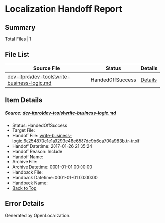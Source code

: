 # <a name='report-top'></a> Localization Handoff Report

## Summary
 Total Files | 1

## File List
 Source File | Status | Details 
 ----------- | ------ | ------- 
 [dev-itpro\dev-tools\write-business-logic.md](https://github.com/OpenLocalizationTestOrg/AX-Docs-Sandbox/blob/4ea3528516b3132879b47be8e44630272131b42d/dev-itpro/dev-tools/write-business-logic.md) | HandedOffSuccess | [Details](#5bb5c66993555b4f681b15ca4bcc6e305d1e749f1058)

## Item Details
##### <a name='5bb5c66993555b4f681b15ca4bcc6e305d1e749f1058'></a> Source: [dev-itpro\dev-tools\write-business-logic.md](https://github.com/OpenLocalizationTestOrg/AX-Docs-Sandbox/blob/4ea3528516b3132879b47be8e44630272131b42d/dev-itpro/dev-tools/write-business-logic.md)
* Status: HandedOffSuccess
* Target File: 
* Handoff File: [write-business-logic.6e254870c1e1a9293e48e6587dc9b6ca700a983b.tr-tr.xlf](https://github.com/OpenLocalizationTestOrg/AX-Docs-Sandbox.handoff/blob/229fd1c56abb13d35843a873a4231ad376a62fd1/ol-handoff/OpenLocalizationTestOrg/AX-Docs-Sandbox.tr-tr/master/do-not-translate/write-business-logic.6e254870c1e1a9293e48e6587dc9b6ca700a983b.tr-tr.xlf)
* Handoff Datetime: 2017-01-26 21:35:24
* Handoff Reason: Include
* Handoff Name: 
* Archive File: 
* Archive Datetime: 0001-01-01 00:00:00
* Handback File: 
* Handback Datetime: 0001-01-01 00:00:00
* Handback Name: 
* [Back to Top](#report-top)


## Error Details

Generated by OpenLocalization.

